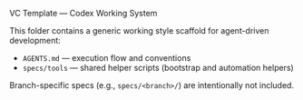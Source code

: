 VC Template — Codex Working System

This folder contains a generic working style scaffold for agent-driven development:
- `AGENTS.md` — execution flow and conventions
- `specs/tools` — shared helper scripts (bootstrap and automation helpers)

Branch-specific specs (e.g., `specs/<branch>/`) are intentionally not included.
